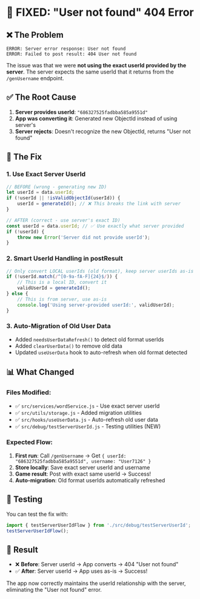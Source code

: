 # 🔧 FIXED: "User not found" 404 Error

## ❌ **The Problem**
```
ERROR: Server error response: User not found
ERROR: Failed to post result: 404 User not found
```

The issue was that we were **not using the exact userId provided by the server**. The server expects the same userId that it returns from the `/genUsername` endpoint.

## ✅ **The Root Cause**

1. **Server provides userId**: `"686327525fadbba585a9551d"` 
2. **App was converting it**: Generated new ObjectId instead of using server's
3. **Server rejects**: Doesn't recognize the new ObjectId, returns "User not found"

## 🔧 **The Fix**

### 1. **Use Exact Server UserId**
```javascript
// BEFORE (wrong - generating new ID)
let userId = data.userId;
if (!userId || !isValidObjectId(userId)) {
    userId = generateId(); // ❌ This breaks the link with server
}

// AFTER (correct - use server's exact ID)
const userId = data.userId; // ✅ Use exactly what server provided
if (!userId) {
    throw new Error('Server did not provide userId');
}
```

### 2. **Smart UserId Handling in postResult**
```javascript
// Only convert LOCAL userIds (old format), keep server userIds as-is
if (!userId.match(/^[0-9a-fA-F]{24}$/)) {
    // This is a local ID, convert it
    validUserId = generateId();
} else {
    // This is from server, use as-is
    console.log('Using server-provided userId:', validUserId);
}
```

### 3. **Auto-Migration of Old User Data**
- Added `needsUserDataRefresh()` to detect old format userIds
- Added `clearUserData()` to remove old data
- Updated `useUserData` hook to auto-refresh when old format detected

## 📊 **What Changed**

### Files Modified:
- ✅ `src/services/wordService.js` - Use exact server userId
- ✅ `src/utils/storage.js` - Added migration utilities  
- ✅ `src/hooks/useUserData.js` - Auto-refresh old user data
- ✅ `src/debug/testServerUserId.js` - Testing utilities (NEW)

### Expected Flow:
1. **First run**: Call `/genUsername` → Get `{ userId: "686327525fadbba585a9551d", username: "User7126" }`
2. **Store locally**: Save exact server userId and username
3. **Game result**: Post with exact same userId → Success!
4. **Auto-migration**: Old format userIds automatically refreshed

## 🧪 **Testing**

You can test the fix with:
```javascript
import { testServerUserIdFlow } from './src/debug/testServerUserId';
testServerUserIdFlow();
```

## 🎯 **Result**

- ❌ **Before**: Server userId → App converts → 404 "User not found"
- ✅ **After**: Server userId → App uses as-is → Success!

The app now correctly maintains the userId relationship with the server, eliminating the "User not found" error.

